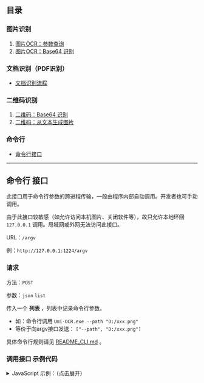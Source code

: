 ## 目录

### 图片识别

1. [图片OCR：参数查询](api_ocr.md#/api/ocr/get_options)
2. [图片OCR：Base64 识别](api_ocr.md#/api/ocr)

### 文档识别（PDF识别）

- [文档识别流程](api_doc.md#/api/doc)

### 二维码识别

1. [二维码：Base64 识别](api_qrcode.md#/api/qrcode)
2. [二维码：从文本生成图片](api_qrcode.md#/api/qrcode/text)

### 命令行

- [命令行接口](#/argv)

<a id="/argv"></a>

---

## 命令行 接口

此接口用于命令行参数的跨进程传输，一般由程序内部自动调用。开发者也可手动调用。

由于此接口较敏感（如允许访问本机图片、关闭软件等），故只允许本地环回 `127.0.0.1` 调用。局域网或外网无法访问此接口。

URL：`/argv`

例：`http://127.0.0.1:1224/argv`

### 请求

方法：`POST`

参数：`json` `list`

传入一个 **列表** ，列表中记录命令行参数。

- 如：命令行调用 `Umi-OCR.exe --path "D:/xxx.png"`
- 等价于向argv接口发送： `["--path", "D:/xxx.png"]`

具体命令行规则请见 [README_CLI.md](README_CLI.md) 。

### 调用接口 示例代码

<details>
<summary>JavaScript 示例：（点击展开）</summary>

```javascript
const url = "http://127.0.0.1:1224/argv";
// 等价于命令行指令 Umi-OCR --screenshot
const data = ["--screenshot"];
fetch(url, {
        method: "POST",
        headers: {"Content-Type": "application/json"},
        body: JSON.stringify(data)
    })
    .then(response => response.text()) // 返回值是字符串
    .then(data => {
        console.log("screenshot text:\n", data)
    })
    .catch(error => {
        console.error(error);
    });
```

</details>